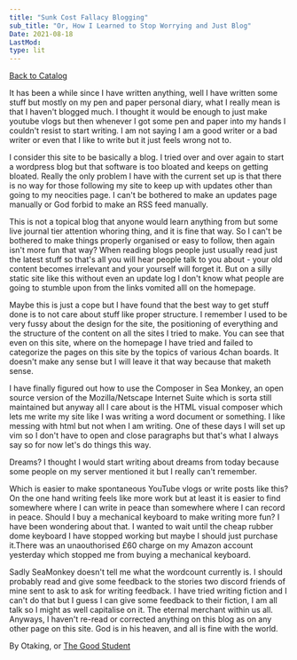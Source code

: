 ```yaml
---
title: "Sunk Cost Fallacy Blogging"
sub_title: "Or, How I Learned to Stop Worrying and Just Blog"
Date: 2021-08-18
LastMod:
type: lit
---
```


[Back to Catalog](/)

It has been a while since I have written anything, well I have written some stuff but mostly on my pen and paper personal diary, what I really mean is that I haven't blogged much. I thought it would be enough to just make youtube vlogs but then whenever I got some pen and paper into my hands I couldn't resist to start writing. I am not saying I am a good writer or a bad writer or even that I like to write but it just feels wrong not to.

I consider this site to be basically a blog. I tried over and over again to start a wordpress blog but that software is too bloated and keeps on getting bloated. Really the only problem I have with the current set up is that there is no way for those following my site to keep up with updates other than going to my neocities page. I can't be bothered to make an updates page manually or God forbid to make an RSS feed manually.

This is not a topical blog that anyone would learn anything from but some live journal tier attention whoring thing, and it is fine that way. So I can't be bothered to make things properly organised or easy to follow, then again isn't more fun that way? When reading blogs people just usually read just the latest stuff so that's all you will hear people talk to you about - your old content becomes irrelevant and your yourself will forget it. But on a silly static site like this without even an update log I don't know what people are going to stumble upon from the links vomited alll on the homepage.

Maybe this is just a cope but I have found that the best way to get stuff done is to not care about stuff like proper structure. I remember I used to be very fussy about the design for the site, the positioning of everything and the structure of the content on all the sites I tried to make. You can see that even on this site, where on the homepage I have tried and failed to categorize the pages on this site by the topics of various 4chan boards. It doesn't make any sense but I will leave it that way because that maketh sense.

I have finally figured out how to use the Composer in Sea Monkey, an open source version of the Mozilla/Netscape Internet Suite which is sorta still maintained but anyway all I care about is the HTML visual composer which lets me write my site like I was writing a word document or something. I like messing with html but not when I am writing. One of these days I will set up vim so I don't have to open and close paragraphs but that's what I always say so for now let's do things this way.

Dreams? I thought I would start writing about dreams from today because some people on my server mentioned it but I really can't remember.

Which is easier to make spontaneous YouTube vlogs or write posts like this? On the one hand writing feels like more work but at least it is easier to find somewhere where I can write in peace than somewhere where I can record in peace. Should I buy a mechanical keyboard to make writing more fun? I have been wondering about that. I wanted to wait until the cheap rubber dome keyboard I have stopped working but maybe I should just purchase it.There was an unaouthorised £60 charge on my Amazon account yesterday which stopped me from buying a mechanical keyboard.

Sadly SeaMonkey doesn't tell me what the wordcount currently is. I should probably read and give some feedback to the stories two discord friends of mine sent to ask to ask for writing feedback. I have tried writing fiction and I can't do that but I guess I can give some feedback to their fiction, I am all talk so I might as well capitalise on it. The eternal merchant within us all. Anyways, I haven't re-read or corrected anything on this blog as on any other page on this site. God is in his heaven, and all is fine with the world.

By Otaking, or [The Good Student](https://www.youtube.com/channel/UCA4gWcOoz_FXrtTEemTOtfw?view_as=subscriber/videos)
